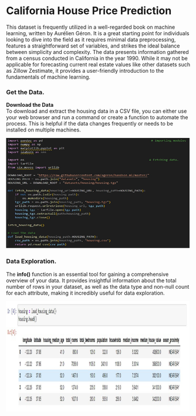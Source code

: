 # **California House Price Prediction**
This dataset is frequently utilized in a well-regarded book on machine learning, written by Aurélien Géron. It is a great starting point for individuals looking to dive into the field as it requires minimal data preprocessing, features a straightforward set of variables, and strikes the ideal balance between simplicity and complexity.
The data presents information gathered from a census conducted in California in the year 1990. While it may not be applicable for forecasting current real estate values like other datasets such as Zillow Zestimate, it provides a user-friendly introduction to the fundamentals of machine learning.
### Get the Data.
**Download the Data**
<br>
To download and extract the housing data in a CSV file, you can either use your web browser and run a command or create a function to automate the process. This is helpful if the data changes frequently or needs to be installed on multiple machines.


<img src="https://github.com/SumitxThokar/California-House-Price-Prediction/blob/main/img/fetch.jpg" height="300" width="500">

### Data Exploration.
The **info()** function is an essential tool for gaining a comprehensive overview of your data. It provides insightful information about the total number of rows in your dataset, as well as the data type and non-null count for each attribute, making it incredibly useful for data exploration.

<img src="https://github.com/SumitxThokar/California-House-Price-Prediction/blob/main/img/quicklook.jpg" height="300" width="500">
